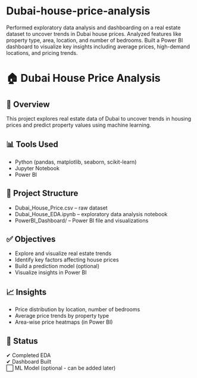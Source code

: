 # Dubai-house-price-analysis
Performed exploratory data analysis and dashboarding on a real estate dataset to uncover trends in Dubai house prices. Analyzed features like property type, area, location, and number of bedrooms. Built a Power BI dashboard to visualize key insights including average prices, high-demand locations, and pricing trends.
# 🏠 Dubai House Price Analysis

## 📌 Overview
This project explores real estate data of Dubai to uncover trends in housing prices and predict property values using machine learning.

## 📊 Tools Used
- Python (pandas, matplotlib, seaborn, scikit-learn)
- Jupyter Notebook
- Power BI

## 📁 Project Structure
- Dubai_House_Price.csv – raw dataset
- Dubai_House_EDA.ipynb – exploratory data analysis notebook
- PowerBI_Dashboard/ – Power BI file and visualizations

## ✅ Objectives
- Explore and visualize real estate trends
- Identify key factors affecting house prices
- Build a prediction model (optional)
- Visualize insights in Power BI

## 📈 Insights
- Price distribution by location, number of bedrooms
- Average price trends by property type
- Area-wise price heatmaps (in Power BI)

## 📌 Status
✔ Completed EDA  
✔ Dashboard Built  
⬜ ML Model (optional - can be added later)
